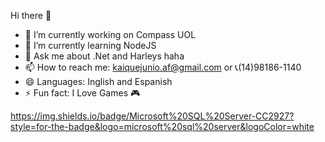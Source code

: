 Hi there 👋

- 🔭 I’m currently working on Compass UOL
- 🌱 I’m currently learning NodeJS
- 💬 Ask me about .Net and Harleys haha
- 📫 How to reach me: kaiquejunio.af@gmail.com or 📞(14)98186-1140
- 😄 Languages: Inglish and Espanish
- ⚡ Fun fact: I Love Games 🎮


https://img.shields.io/badge/Microsoft%20SQL%20Server-CC2927?style=for-the-badge&logo=microsoft%20sql%20server&logoColor=white
